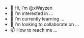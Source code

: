 - 👋 Hi, I’m @xWayzen
- 👀 I’m interested in ...
- 🌱 I’m currently learning ...
- 💞️ I’m looking to collaborate on ...
- 📫 How to reach me ...
